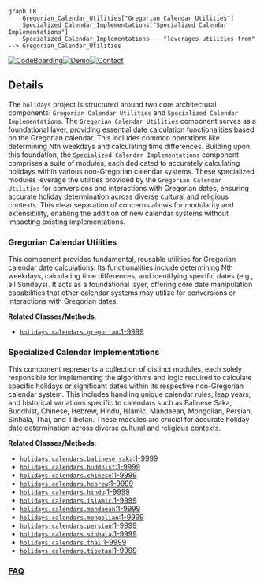 ```mermaid
graph LR
    Gregorian_Calendar_Utilities["Gregorian Calendar Utilities"]
    Specialized_Calendar_Implementations["Specialized Calendar Implementations"]
    Specialized_Calendar_Implementations -- "leverages utilities from" --> Gregorian_Calendar_Utilities
```

[![CodeBoarding](https://img.shields.io/badge/Generated%20by-CodeBoarding-9cf?style=flat-square)](https://github.com/CodeBoarding/GeneratedOnBoardings)[![Demo](https://img.shields.io/badge/Try%20our-Demo-blue?style=flat-square)](https://www.codeboarding.org/demo)[![Contact](https://img.shields.io/badge/Contact%20us%20-%20contact@codeboarding.org-lightgrey?style=flat-square)](mailto:contact@codeboarding.org)

## Details

The `holidays` project is structured around two core architectural components: `Gregorian Calendar Utilities` and `Specialized Calendar Implementations`. The `Gregorian Calendar Utilities` component serves as a foundational layer, providing essential date calculation functionalities based on the Gregorian calendar. This includes common operations like determining Nth weekdays and calculating time differences. Building upon this foundation, the `Specialized Calendar Implementations` component comprises a suite of modules, each dedicated to accurately calculating holidays within various non-Gregorian calendar systems. These specialized modules leverage the utilities provided by the `Gregorian Calendar Utilities` for conversions and interactions with Gregorian dates, ensuring accurate holiday determination across diverse cultural and religious contexts. This clear separation of concerns allows for modularity and extensibility, enabling the addition of new calendar systems without impacting existing implementations.

### Gregorian Calendar Utilities
This component provides fundamental, reusable utilities for Gregorian calendar date calculations. Its functionalities include determining Nth weekdays, calculating time differences, and identifying specific dates (e.g., all Sundays). It acts as a foundational layer, offering core date manipulation capabilities that other calendar systems may utilize for conversions or interactions with Gregorian dates.


**Related Classes/Methods**:

- <a href="https://github.com/vacanza/holidays/blob/dev/holidays/calendars/gregorian.py#L1-L9999" target="_blank" rel="noopener noreferrer">`holidays.calendars.gregorian`:1-9999</a>


### Specialized Calendar Implementations
This component represents a collection of distinct modules, each solely responsible for implementing the algorithms and logic required to calculate specific holidays or significant dates within its respective non-Gregorian calendar system. This includes handling unique calendar rules, leap years, and historical variations specific to calendars such as Balinese Saka, Buddhist, Chinese, Hebrew, Hindu, Islamic, Mandaean, Mongolian, Persian, Sinhala, Thai, and Tibetan. These modules are crucial for accurate holiday date determination across diverse cultural and religious contexts.


**Related Classes/Methods**:

- <a href="https://github.com/vacanza/holidays/blob/dev/holidays/calendars/balinese_saka.py#L1-L9999" target="_blank" rel="noopener noreferrer">`holidays.calendars.balinese_saka`:1-9999</a>
- <a href="https://github.com/vacanza/holidays/blob/dev/holidays/calendars/buddhist.py#L1-L9999" target="_blank" rel="noopener noreferrer">`holidays.calendars.buddhist`:1-9999</a>
- <a href="https://github.com/vacanza/holidays/blob/dev/holidays/calendars/chinese.py#L1-L9999" target="_blank" rel="noopener noreferrer">`holidays.calendars.chinese`:1-9999</a>
- <a href="https://github.com/vacanza/holidays/blob/dev/holidays/calendars/hebrew.py#L1-L9999" target="_blank" rel="noopener noreferrer">`holidays.calendars.hebrew`:1-9999</a>
- <a href="https://github.com/vacanza/holidays/blob/dev/holidays/calendars/hindu.py#L1-L9999" target="_blank" rel="noopener noreferrer">`holidays.calendars.hindu`:1-9999</a>
- <a href="https://github.com/vacanza/holidays/blob/dev/holidays/calendars/islamic.py#L1-L9999" target="_blank" rel="noopener noreferrer">`holidays.calendars.islamic`:1-9999</a>
- <a href="https://github.com/vacanza/holidays/blob/dev/holidays/calendars/mandaean.py#L1-L9999" target="_blank" rel="noopener noreferrer">`holidays.calendars.mandaean`:1-9999</a>
- <a href="https://github.com/vacanza/holidays/blob/dev/holidays/calendars/mongolian.py#L1-L9999" target="_blank" rel="noopener noreferrer">`holidays.calendars.mongolian`:1-9999</a>
- <a href="https://github.com/vacanza/holidays/blob/dev/holidays/calendars/persian.py#L1-L9999" target="_blank" rel="noopener noreferrer">`holidays.calendars.persian`:1-9999</a>
- <a href="https://github.com/vacanza/holidays/blob/dev/holidays/calendars/sinhala.py#L1-L9999" target="_blank" rel="noopener noreferrer">`holidays.calendars.sinhala`:1-9999</a>
- <a href="https://github.com/vacanza/holidays/blob/dev/holidays/calendars/thai.py#L1-L9999" target="_blank" rel="noopener noreferrer">`holidays.calendars.thai`:1-9999</a>
- <a href="https://github.com/vacanza/holidays/blob/dev/holidays/calendars/tibetan.py#L1-L9999" target="_blank" rel="noopener noreferrer">`holidays.calendars.tibetan`:1-9999</a>




### [FAQ](https://github.com/CodeBoarding/GeneratedOnBoardings/tree/main?tab=readme-ov-file#faq)